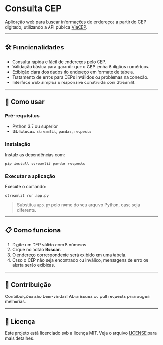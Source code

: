 # Consulta CEP

Aplicação web para buscar informações de endereços a partir do CEP digitado, utilizando a API pública [ViaCEP](https://viacep.com.br/).

---

## 🛠️ Funcionalidades

- Consulta rápida e fácil de endereços pelo CEP.
- Validação básica para garantir que o CEP tenha 8 dígitos numéricos.
- Exibição clara dos dados do endereço em formato de tabela.
- Tratamento de erros para CEPs inválidos ou problemas na conexão.
- Interface web simples e responsiva construída com Streamlit.

---

## 🚀 Como usar

### Pré-requisitos

- Python 3.7 ou superior
- Bibliotecas: `streamlit`, `pandas`, `requests`

### Instalação

Instale as dependências com:

```bash
pip install streamlit pandas requests
```

### Executar a aplicação

Execute o comando:

```bash
streamlit run app.py
```

> Substitua `app.py` pelo nome do seu arquivo Python, caso seja diferente.

---

## 📋 Como funciona

1. Digite um CEP válido com 8 números.
2. Clique no botão **Buscar**.
3. O endereço correspondente será exibido em uma tabela.
4. Caso o CEP não seja encontrado ou inválido, mensagens de erro ou alerta serão exibidas.

---

## 🤝 Contribuição

Contribuições são bem-vindas! Abra issues ou pull requests para sugerir melhorias.

---

## 📄 Licença

Este projeto está licenciado sob a licença MIT. Veja o arquivo [LICENSE](LICENSE) para mais detalhes.
